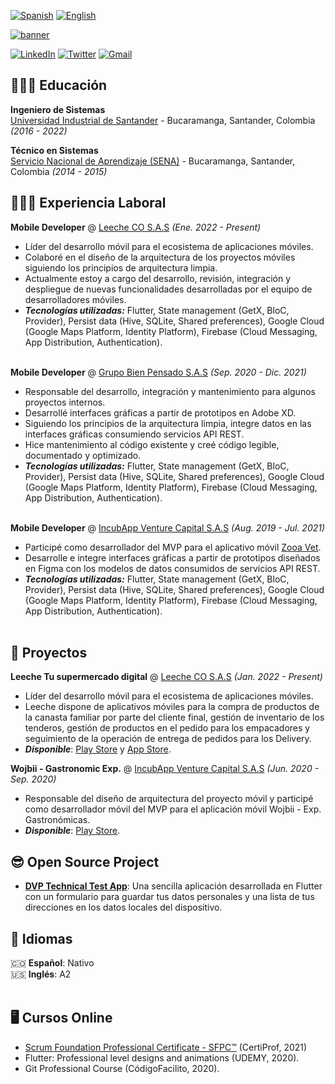 [![Spanish](https://img.shields.io/badge/Spanish-%F0%9F%98%8E-red)](https://github.com/Jamf05/Jamf05/blob/main/README_es.md) [![English](https://img.shields.io/badge/English-%F0%9F%98%89-red)](https://github.com/Jamf05/Jamf05/blob/main/README_en.md)

[![banner](https://res.cloudinary.com/jamf05/image/upload/v1667266092/sample/xjsvdsndxxoj1t8llmpv.png)](https://www.linkedin.com/in/jorgemogotocoro/)

[![LinkedIn](https://img.shields.io/badge/LinkedIn-0077B5?style=for-the-badge&logo=linkedin&logoColor=white)](https://www.linkedin.com/in/jorgemogotocoro/) [![Twitter](https://img.shields.io/badge/Twitter-1DA1F2?style=for-the-badge&logo=twitter&logoColor=white)](https://twitter.com/MogotocoroJorge) [![Gmail](https://img.shields.io/badge/Gmail-D14836?style=for-the-badge&logo=gmail&logoColor=white)](mailto:jorgemogotocoro05@outlook.es)

## 👩🏼‍🎓 Educación

**Ingeniero de Sistemas**<br>
[Universidad Industrial de Santander](https://uis.edu.co/en/) - Bucaramanga, Santander, Colombia _(2016 - 2022)_

**Técnico en Sistemas**<br>
[Servicio Nacional de Aprendizaje (SENA)](https://sena.edu.co/) - Bucaramanga, Santander, Colombia _(2014 - 2015)_

## 👩🏼‍💻 Experiencia Laboral

**Mobile Developer** @ [Leeche CO S.A.S](https://www.linkedin.com/company/leeche/mycompany/) _(Ene. 2022 - Present)_ <br>
  - Líder del desarrollo móvil para el ecosistema de aplicaciones móviles.
  - Colaboré en el diseño de la arquitectura de los proyectos móviles siguiendo los principios de arquitectura limpia.
  - Actualmente estoy a cargo del desarrollo, revisión, integración y despliegue de nuevas funcionalidades desarrolladas por el equipo de desarrolladores móviles.
  - **_Tecnologías utilizadas:_** Flutter, State management (GetX, BloC, Provider), Persist data (Hive, SQLite, Shared preferences), Google Cloud (Google Maps Platform, Identity Platform), Firebase (Cloud Messaging, App Distribution, Authentication).
<br><br>

**Mobile Developer** @ [Grupo Bien Pensado S.A.S](https://www.linkedin.com/company/grupo-bien-pensado/) _(Sep. 2020 - Dic. 2021)_ <br>
  - Responsable del desarrollo, integración y mantenimiento para algunos proyectos internos.
  - Desarrollé interfaces gráficas a partir de prototipos en Adobe XD.
  - Siguiendo los principios de la arquitectura limpia, integre datos en las interfaces gráficas consumiendo servicios API REST.
  - Hice mantenimiento al código existente y creé código legible, documentado y optimizado.
  - **_Tecnologías utilizadas:_** Flutter, State management (GetX, BloC, Provider), Persist data (Hive, SQLite, Shared preferences), Google Cloud (Google Maps Platform, Identity Platform), Firebase (Cloud Messaging, App Distribution, Authentication).
<br><br>

**Mobile Developer** @ [IncubApp Venture Capital S.A.S](https://www.linkedin.com/company/incubapp/) _(Aug. 2019 - Jul. 2021)_ <br>
  - Participé como desarrollador del MVP para el aplicativo móvil [Zooa Vet](https://play.google.com/store/apps/details?id=com.incubapp.zooa).
  - Desarrolle e integre interfaces gráficas a partir de prototipos diseñados en Figma con los modelos de datos consumidos de servicios API REST.
  - **_Tecnologías utilizadas:_** Flutter, State management (GetX, BloC, Provider), Persist data (Hive, SQLite, Shared preferences), Google Cloud (Google Maps Platform, Identity Platform), Firebase (Cloud Messaging, App Distribution, Authentication).
<br><br>

## 🚀 Proyectos

**Leeche Tu supermercado digital** @ [Leeche CO S.A.S](https://www.linkedin.com/company/leeche/mycompany/) _(Jan. 2022 - Present)_ <br>
  - Líder del desarrollo móvil para el ecosistema de aplicaciones móviles.
  - Leeche dispone de aplicativos móviles para la compra de productos de la canasta familiar por parte del cliente final, gestión de inventario de los tenderos, gestión de productos en el pedido para los empacadores y seguimiento de la operación de entrega de pedidos para los Delivery.
  - **_Disponible_**: [Play Store](https://play.google.com/store/apps/developer?id=Leeche) y [App Store](https://apps.apple.com/co/developer/andres-lizarazo/id1574272801).

**Wojbii - Gastronomic Exp.** @ [IncubApp Venture Capital S.A.S](https://www.linkedin.com/company/incubapp/) _(Jun. 2020 - Sep. 2020)_ <br>
  - Responsable del diseño de arquitectura del proyecto móvil y participé como desarrollador móvil del MVP para el aplicación móvil Wojbii - Exp. Gastronómicas.
  - **_Disponible_**: [Play Store](https://play.google.com/store/apps/details?id=com.wojbii.mobile).

## 😎 Open Source Project

- **[DVP Technical Test App](https://github.com/Jamf05/dvp_technical_test)**: Una sencilla aplicación desarrollada en Flutter con un formulario para guardar tus datos personales y una lista de tus direcciones en los datos locales del dispositivo.

## 💬 Idiomas

🇨🇴 **Español**: Nativo <br>
🇺🇸 **Inglés**: A2
<br><br>

## 🖥 Cursos Online

- [Scrum Foundation Professional Certificate - SFPC™](https://www.credly.com/badges/b764ea61-9d6a-4bdc-befb-154d1ea096f9?source=linked_in_profile) (CertiProf, 2021)
- Flutter: Professional level designs and animations (UDEMY, 2020).
- Git Professional Course (CódigoFacilito, 2020).
